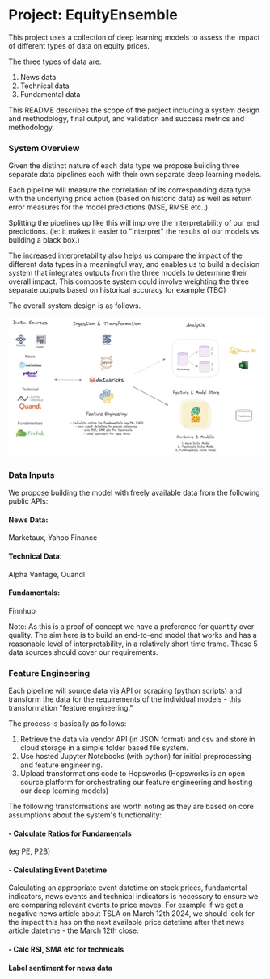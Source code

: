 # Project: EquityEnsemble

This project uses a collection of deep learning models to assess the impact of different types of data on equity prices. 

The three types of data are:

1. News data
2. Technical data
3. Fundamental data

This README describes the scope of the project including a system design and methodology, final output, and validation and success metrics and methodology.

### System Overview

Given the distinct nature of each data type we propose building three separate data pipelines each with their own separate deep learning models. 

Each pipeline will measure the correlation of its corresponding data type with the underlying price action (based on historic data) as well as return error measures for the model predictions (MSE, RMSE etc..).  

Splitting the pipelines up like this will improve the interpretability of our end predictions. (ie: it makes it easier to "interpret" the results of our models vs building a black box.) 

The increased interpretability also helps us compare the impact of the different data types in a meaningful way, and enables us to build a decision system that integrates outputs from the three models to determine their overall impact. This composite system could involve weighting the three separate outputs based on historical accuracy for example (TBC)

The overall system design is as follows.

![Alternative Text](https://github.com/ashatidealiq/EquityEnsemble/blob/main/pipeline.jpg)

### Data Inputs

We propose building the model with freely available data from the following public APIs:

  #### News Data: 
  Marketaux, Yahoo Finance
  
  #### Technical Data: 
  Alpha Vantage, Quandl
  
  #### Fundamentals: 
  Finnhub

Note: As this is a proof of concept we have a preference for quantity over quality. The aim here is to build an end-to-end model that works and has a reasonable level of interpretability, in a relatively short time frame. These 5 data sources should cover our requirements.

### Feature Engineering

Each pipeline will source data via API or scraping (python scripts) and transform the data for the requirements of the individual models - this transformation "feature engineering." 

The process is basically as follows: 

1. Retrieve the data via vendor API (in JSON format) and csv and store in cloud storage in a simple folder based file system.
2. Use hosted Jupyter Notebooks (with python) for initial preprocessing and feature engineering.
3. Upload transformations code to Hopsworks (Hopsworks is an open source platform for orchestrating our feature engineering and hosting our deep learning models)

The following transformations are worth noting as they are based on core assumptions about the system's functionality:

#### - Calculate Ratios for Fundamentals 

(eg PE, P2B)



#### - Calculating Event Datetime 

Calculating an appropriate event datetime on stock prices, fundamental indicators, news events and technical indicators is necessary to ensure we are comparing relevant events to price moves. For example if we get a negative news article about TSLA on March 12th 2024, we should look for the impact this has on the next available price datetime after that news article datetime - the March 12th close. 



#### - Calc RSI, SMA etc for technicals


#### Label sentiment for news data




